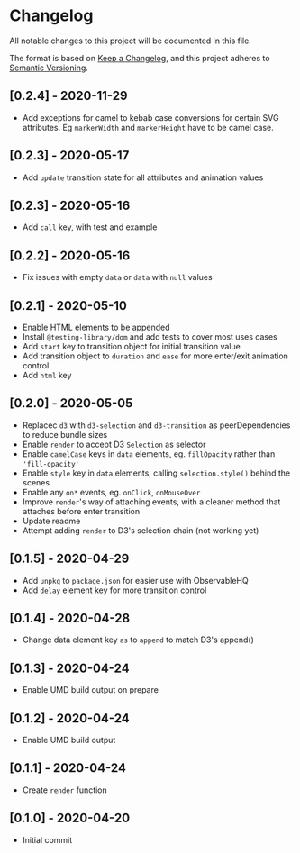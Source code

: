 # Changelog

All notable changes to this project will be documented in this file.

The format is based on [Keep a Changelog](https://keepachangelog.com/en/1.0.0/),
and this project adheres to [Semantic Versioning](https://semver.org/spec/v2.0.0.html).

## [0.2.4] - 2020-11-29

- Add exceptions for camel to kebab case conversions for certain SVG attributes. Eg `markerWidth` and `markerHeight` have to be camel case.

## [0.2.3] - 2020-05-17

- Add `update` transition state for all attributes and animation values

## [0.2.3] - 2020-05-16

- Add `call` key, with test and example

## [0.2.2] - 2020-05-16

- Fix issues with empty `data` or `data` with `null` values

## [0.2.1] - 2020-05-10

- Enable HTML elements to be appended
- Install `@testing-library/dom` and add tests to cover most uses cases
- Add `start` key to transition object for initial transition value
- Add transition object to `duration` and `ease` for more enter/exit animation control
- Add `html` key

## [0.2.0] - 2020-05-05

- Replacec `d3` with `d3-selection` and `d3-transition` as peerDependencies to reduce bundle sizes
- Enable `render` to accept D3 `Selection` as selector
- Enable `camelCase` keys in `data` elements, eg. `fillOpacity` rather than `'fill-opacity'`
- Enable `style` key in `data` elements, calling `selection.style()` behind the scenes
- Enable any `on*` events, eg. `onClick`, `onMouseOver`
- Improve `render`'s way of attaching events, with a cleaner method that attaches before enter transition
- Update readme
- Attempt adding `render` to D3's selection chain (not working yet)

## [0.1.5] - 2020-04-29

- Add `unpkg` to `package.json` for easier use with ObservableHQ
- Add `delay` element key for more transition control

## [0.1.4] - 2020-04-28

- Change data element key `as` to `append` to match D3's append()

## [0.1.3] - 2020-04-24

- Enable UMD build output on prepare

## [0.1.2] - 2020-04-24

- Enable UMD build output

## [0.1.1] - 2020-04-24

- Create `render` function

## [0.1.0] - 2020-04-20

- Initial commit

